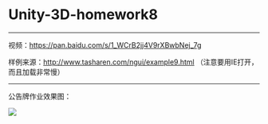 # Unity-3D-homework8
-----
视频：https://pan.baidu.com/s/1_WCrB2jj4V9rXBwbNej_7g

样例来源：http://www.tasharen.com/ngui/example9.html   （注意要用IE打开，而且加载非常慢）

--------

公告牌作业效果图：

![](http://a4.qpic.cn/psb?/V13ncXZC2IVZm7/RcfIzLlgWhVVhHQ1DD5AHfcpgvbC93thQXMdI73Qfq8!/b/dDMBAAAAAAAA&ek=1&kp=1&pt=0&bo=egT8AQAAAAARF6M!&tl=3&vuin=964683913&tm=1528300800&sce=60-2-2&rf=viewer_4)

